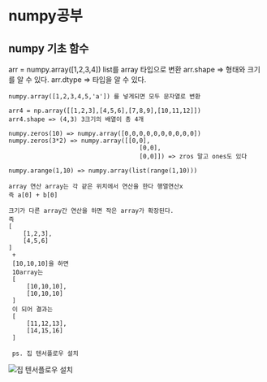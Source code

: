 # numpy공부

## numpy 기초 함수
arr = numpy.array([1,2,3,4])
    list를 array 타입으로 변환
    arr.shape      => 형태와 크기를 알 수 있다.
    arr.dtype => 타입을 알 수 있다.

    numpy.array([1,2,3,4,5,'a']) 를 넣게되면 모두 문자열로 변환

    arr4 = np.array([[1,2,3],[4,5,6],[7,8,9],[10,11,12]])
    arr4.shape => (4,3) 3크기의 배열이 총 4개 

    numpy.zeros(10) => numpy.array([0,0,0,0,0,0,0,0,0,0])
    numpy.zeros(3*2) => numpy.array([[0,0],
                                        [0,0],
                                        [0,0]]) => zros 말고 ones도 있다

    numpy.arange(1,10) => numpy.array(list(range(1,10)))

    array 연산 array는 각 같은 위치에서 연산을 한다 행열연산x
    즉 a[0] + b[0]

    크기가 다른 array간 연산을 하면 작은 array가 확장된다.
    즉 
    [
        [1,2,3],
        [4,5,6]
    ] 
     +
     [10,10,10]을 하면 
     10array는 
     [
         [10,10,10],
         [10,10,10]
     ]
     이 되어 결과는
     [
         [11,12,13],
         [14,15,16]
     ]
     
     ps. 집 텐서플로우 설치
    
   ![집 텐서플로우 설치](https://user-images.githubusercontent.com/50133267/98552617-05c9da00-22e2-11eb-998f-3b15843db2c2.PNG)
